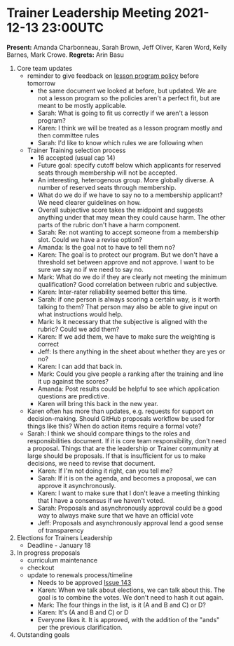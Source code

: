 # Trainer Leadership Meeting 2021-12-13 23:00UTC

**Present:** Amanda Charbonneau, Sarah Brown, Jeff Oliver, Karen Word, Kelly
Barnes, Mark Crowe. 
**Regrets:** Arin Basu


1. Core team updates
    - reminder to give feedback on [lesson program policy](https://docs.google.com/document/d/1_qdKvmn9zIBI7spdB-55atCkui13l-NClRl8YbuszNQ/edit?usp=sharing)
    before tomorrow
        - the same document we looked at before, but updated. We are not a
        lesson program so the policies aren't a perfect fit, but are meant to
        be mostly applicable.
        - Sarah: What is going to fit us correctly if we aren't a lesson
        program?
        - Karen: I think we will be treated as a lesson program mostly and then
        committee rules
        - Sarah: I'd like to know which rules we are following when
    - Trainer Training selection process
        - 16 accepted (usual cap 14)
        - Future goal: specify cutoff below which applicants for reserved seats
        through membership will not be accepted.
        - An interesting, heterogenous group. More globally diverse. A number
        of reserved seats through membership.
        - What do we do if we have to say no to a membership applicant? We need
        clearer guidelines on how.
        - Overall subjective score takes the midpoint and suggests anything
        under that may mean they could cause harm. The other parts of the
        rubric don't have a harm component.
        - Sarah: Re: not wanting to accept someone from a membership slot.
        Could we have a revise option?
        - Amanda: Is the goal not to have to tell them no?
        - Karen: The goal is to protect our program. But we don't have a
        threshold set between approve and not approve. I want to be sure we say
        no if we need to say no.
        - Mark: What do we do if they are clearly not meeting the minimum
        qualification? Good correlation between rubric and subjective.
        - Karen: Inter-rater reliability seemed better this time.
        - Sarah: if one person is always scoring a certain way, is it worth
        talking to them? That person may also be able to give input on what
        instructions would help.
        - Mark: Is it necessary that the subjective is aligned with the rubric?
        Could we add them?
        - Karen: If we add them, we have to make sure the weighting is correct
        - Jeff: Is there anything in the sheet about whether they are yes or
        no?
        - Karen: I can add that back in.
        - Mark: Could you give people a ranking after the training and line it
        up against the scores?
        - Amanda: Post results could be helpful to see which application
        questions are predictive.
        - Karen will bring this back in the new year.
    - Karen often has more than updates, e.g. requests for support on
    decision-making. Should GitHub proposals workflow be used for things like
    this? When do action items require a formal vote?
    - Sarah: I think we should compare things to the roles and
        responsibilities document. If it is core team responsibility, don't
        need a proposal. Things that are the leadership or Trainer community at
        large should be proposals. If that is insufficient for us to make
        decisions, we need to revise that document.
        - Karen: If I'm not doing it right, can you tell me?
        - Sarah: If it is on the agenda, and becomes a proposal, we can approve
        it asynchronously.
        - Karen: I want to make sure that I don't leave a meeting thinking that
        I have a consensus if we haven't voted.
        - Sarah: Proposals and asynchronously approval could be a good way to
        always make sure that we have an official vote
        - Jeff: Proposals and asynchronously approval lend a good sense of
        transparency
2. Elections for Trainers Leadership
     - Deadline - January 18
3. In progress proposals
     - curriculum maintenance
     - checkout
     - update to renewals process/timeline
         - Needs to be approved [Issue 143](https://github.com/carpentries/trainers/issues/143)
         - Karen: When we talk about elections, we can talk about this. The
         goal is to combine the votes. We don't need to hash it out again.
         - Mark: The four things in the list, is it (A and B and C) or D?
         - Karen: It's (A and B and C) or D
         - Everyone likes it. It is approved, with the addition of the "ands" per the previous clarification. 
4. Outstanding goals
